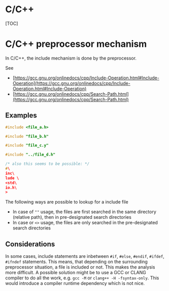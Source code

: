 C/C++
===========
[TOC]

C/C++ preprocessor mechanism
===========

In C/C++, the include mechanism is done by the preprocessor.

See
 - [https://gcc.gnu.org/onlinedocs/cpp/Include-Operation.html#Include-Operation](https://gcc.gnu.org/onlinedocs/cpp/Include-Operation.html#Include-Operation)
 - [https://gcc.gnu.org/onlinedocs/cpp/Search-Path.html](https://gcc.gnu.org/onlinedocs/cpp/Search-Path.html)

Examples
-----------

```C
#include <file_a.h>

#include "file_b.h"

#include "file_c.y"

#include "../file_d.h"

/* also this seems to be possible: */
#\
inc\
lude \
<std\
io.h\
>

```

The following ways are possible to lookup for a include file
 - In case of `""` usage, the files are first searched in the same directory (relative path), then in 
   pre-designated search directories 
 - In case or `<>` usage, the files are only searched in the pre-designated search directories



Considerations
---------------
In some cases, include statements are inbetween `#if`, `#else`, `#endif`, `#ifdef`, `#ifndef` statements.
This means, that depending on the surrounding preprocessor situation, a file is included or not.
This makes the analysis more difficult. A possible solution might be to use a GCC or CLANG compiler
to do all the work, e.g. `gcc -M` or `clang++ -H -fsyntax-only`.
This would introduce a compiler runtime dependency which is not nice.

